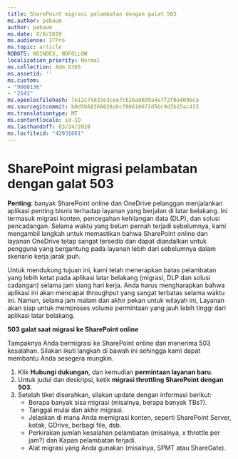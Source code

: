 ```yaml
---
title: SharePoint migrasi pelambatan dengan galat 503
ms.author: pebaum
author: pebaum
ms.date: 8/8/2019
ms.audience: ITPro
ms.topic: article
ROBOTS: NOINDEX, NOFOLLOW
localization_priority: Normal
ms.collection: Adm_O365
ms.assetid: ''
ms.custom:
- "9000136"
- "2541"
ms.openlocfilehash: 7e12c74d33e3cee7c626ad899a4e7f2f0a409bca
ms.sourcegitcommit: b0d5b68366028abcf08610672d5bc9d3b25ac433
ms.translationtype: MT
ms.contentlocale: id-ID
ms.lasthandoff: 03/24/2020
ms.locfileid: "42931661"
---
```

# <a name="sharepoint-migration-throttling-with-503-errors"></a>SharePoint migrasi pelambatan dengan galat 503

**Penting**: banyak SharePoint online dan OneDrive pelanggan menjalankan aplikasi penting bisnis terhadap layanan yang berjalan di latar belakang. Ini termasuk migrasi konten, pencegahan kehilangan data (DLP), dan solusi pencadangan. Selama waktu yang belum pernah terjadi sebelumnya, kami mengambil langkah untuk memastikan bahwa SharePoint online dan layanan OneDrive tetap sangat tersedia dan dapat diandalkan untuk pengguna yang bergantung pada layanan lebih dari sebelumnya dalam skenario kerja jarak jauh.

Untuk mendukung tujuan ini, kami telah menerapkan batas pelambatan yang lebih ketat pada aplikasi latar belakang (migrasi, DLP dan solusi cadangan) selama jam siang hari kerja. Anda harus mengharapkan bahwa aplikasi ini akan mencapai throughput yang sangat terbatas selama waktu ini. Namun, selama jam malam dan akhir pekan untuk wilayah ini, Layanan akan siap untuk memproses volume permintaan yang jauh lebih tinggi dari aplikasi latar belakang.

**503 galat saat migrasi ke SharePoint online**

Tampaknya Anda bermigrasi ke SharePoint online dan menerima 503 kesalahan. Silakan ikuti langkah di bawah ini sehingga kami dapat membantu Anda sesegera mungkin. 

1. Klik **Hubungi dukungan**, dan kemudian **permintaan layanan baru**.
2. Untuk judul dan deskripsi, ketik **migrasi throttling SharePoint dengan 503**.
3. Setelah tiket diserahkan, silakan update dengan informasi berikut:
    - Berapa banyak sisa migrasi (misalnya, berapa banyak TBs?).
    - Tanggal mulai dan akhir migrasi.
    - Jelaskan di mana Anda memigrasi konten, seperti SharePoint Server, kotak, GDrive, berbagi file, dsb.
    - Perkirakan jumlah kesalahan pelambatan (misalnya, x throttle per jam?) dan Kapan pelambatan terjadi.
    - Alat migrasi yang Anda gunakan (misalnya, SPMT atau ShareGate).


